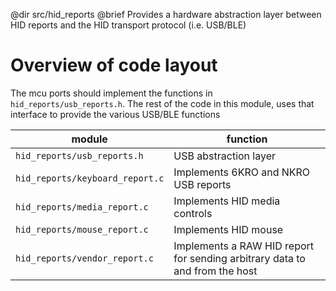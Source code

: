 @dir src/hid_reports
@brief Provides a hardware abstraction layer between HID reports and the HID
    transport protocol (i.e. USB/BLE)

# Overview of code layout

The mcu ports should implement the functions in `hid_reports/usb_reports.h`.
The rest of the code in this module, uses that interface to provide the various
USB/BLE functions

| module | function |
|--------|----------|
| `hid_reports/usb_reports.h` | USB abstraction layer |
| `hid_reports/keyboard_report.c` | Implements 6KRO and NKRO USB reports |
| `hid_reports/media_report.c` | Implements HID media controls|
| `hid_reports/mouse_report.c` | Implements HID mouse |
| `hid_reports/vendor_report.c` | Implements a RAW HID report for sending arbitrary data to and from the host |
